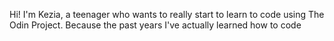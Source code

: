 Hi! I'm Kezia, a teenager who wants to really start to learn to code using The Odin Project. Because the past years I've actually learned how to code 